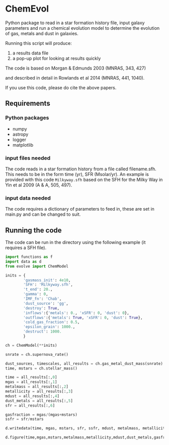 # ChemEvol
Python package to read in a star formation history file, input galaxy parameters and run a chemical evolution model to determine the evolution of gas, metals and dust in galaxies.

Running this script will produce:

1. a results data file
1. a pop-up plot for looking at results quickly

The code is based on Morgan & Edmunds 2003 (MNRAS, 343, 427)

and described in detail in Rowlands et al 2014 (MNRAS, 441, 1040).

If you use this code, please do cite the above papers.

## Requirements

### Python packages
- numpy
- astropy
- logger
- matplotlib

### input files needed
The code reads in a star formation history from a file called filename.sfh.  This needs to be in the form time (yr), SFR (Msolar/yr).    An example is provided with this code `Milkyway.sfh` based on the SFH for the Milky Way in Yin et al 2009 (A & A, 505, 497).

### input data needed
The code requires a dictionary of parameters to feed in, these are set in main.py and can be changed to suit.

## Running the code
The code can be run in the directory using the following example (it requires a SFH file).  

```python
import functions as f
import data as d
from evolve import ChemModel

inits = {
        'gasmass_init': 4e10,
        'SFH': 'Milkyway.sfh',
        't_end': 20.,
        'gamma': 0,
        'IMF_fn': 'Chab',
        'dust_source': 'gg',
        'destroy': True,
        'inflows':{'metals': 0., 'xSFR': 0, 'dust': 0},
        'outflows':{'metals': True, 'xSFR': 0, 'dust': True},
        'cold_gas_fraction': 0.5,
        'epsilon_grain': 1000.,
        'destruct': 1000.
        }

ch = ChemModel(**inits)

snrate = ch.supernova_rate()

dust_sources, timescales, all_results = ch.gas_metal_dust_mass(snrate)
time, mstars = ch.stellar_mass()

time = all_results[:,0]
mgas = all_results[:,1]
metalmass = all_results[:,2]
metallicity = all_results[:,3]
mdust = all_results[:,4]
dust_metals = all_results[:,5]
sfr = all_results[:,6]

gasfraction = mgas/(mgas+mstars)
ssfr = sfr/mstars

d.writedata(time, mgas, mstars, sfr, ssfr, mdust, metalmass, metallicity, gasfraction)

d.figure(time,mgas,mstars,metalmass,metallicity,mdust,dust_metals,gasfraction,dust_sources,timescales)

```
